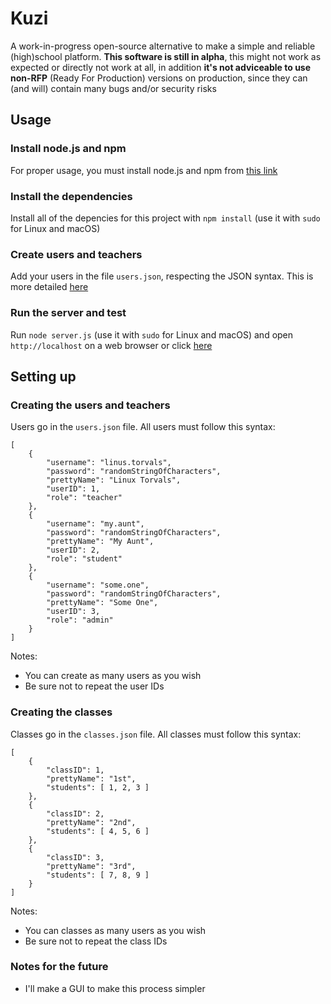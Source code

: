 # Kuzi
A work-in-progress open-source alternative to make a simple and reliable (high)school platform. **This software is still in alpha**, this might not work as expected or directly not work at all, in addition **it's not adviceable to use non-RFP** (Ready For Production) versions on production, since they can (and will) contain many bugs and/or security risks

## Usage
### Install node.js and npm
For proper usage, you must install node.js and npm from [this link](https://nodejs.org/en/download/)

### Install the dependencies
Install all of the depencies for this project with `npm install` (use it with `sudo` for Linux and macOS)

### Create users and teachers
Add your users in the file `users.json`, respecting the JSON syntax. This is more detailed [here](#creating-the-users-and-teachers)

### Run the server and test
Run `node server.js` (use it with `sudo` for Linux and macOS) and open `http://localhost` on a web browser or click [here](http://localhost)

## Setting up
### Creating the users and teachers
Users go in the `users.json` file. All users must follow this syntax:
```
[
    {
        "username": "linus.torvals",
        "password": "randomStringOfCharacters",
        "prettyName": "Linux Torvals",
        "userID": 1,
	    "role": "teacher"
    },
	{
        "username": "my.aunt",
        "password": "randomStringOfCharacters",
        "prettyName": "My Aunt",
        "userID": 2,
	    "role": "student"
    },
    {
        "username": "some.one",
        "password": "randomStringOfCharacters",
        "prettyName": "Some One",
        "userID": 3,
	    "role": "admin"
    }
]
```
Notes:
* You can create as many users as you wish
* Be sure not to repeat the user IDs

### Creating the classes
Classes go in the `classes.json` file. All classes must follow this syntax:
```
[
    {
        "classID": 1,
        "prettyName": "1st",
        "students": [ 1, 2, 3 ]
    },
    {
        "classID": 2,
        "prettyName": "2nd",
        "students": [ 4, 5, 6 ]
    },
    {
        "classID": 3,
        "prettyName": "3rd",
        "students": [ 7, 8, 9 ]
    }
]
```
Notes:
* You can classes as many users as you wish
* Be sure not to repeat the class IDs

### Notes for the future
* I'll make a GUI to make this process simpler
